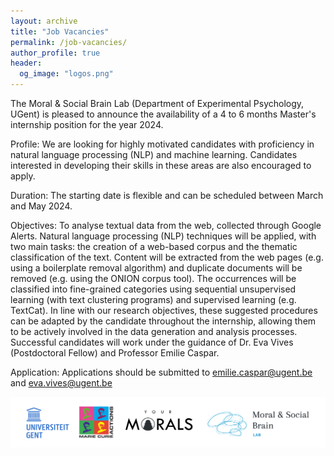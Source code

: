 ```yaml
---
layout: archive
title: "Job Vacancies"
permalink: /job-vacancies/
author_profile: true
header:
  og_image: "logos.png"
---
```


The Moral & Social Brain Lab (Department of Experimental Psychology, UGent) is pleased to announce the availability of a 4 to 6 months Master's internship position for the year 2024.


Profile: We are looking for highly motivated candidates with proficiency in natural language processing (NLP) and machine learning. Candidates interested in developing their skills in these areas are also encouraged to apply.

Duration: The starting date is flexible and can be scheduled between March and May 2024.

Objectives: To analyse textual data from the web, collected through Google Alerts. Natural language processing (NLP) techniques will be applied, with two main tasks: the creation of a web-based corpus and the thematic classification of the text. 
Content will be extracted from the web pages (e.g. using a boilerplate removal algorithm) and duplicate documents will be removed (e.g. using the ONION corpus tool). 
The occurrences will be classified into fine-grained categories using sequential unsupervised learning (with text clustering programs) and supervised learning (e.g. TextCat).
In line with our research objectives, these suggested procedures can be adapted by the candidate throughout the internship, allowing them to be actively involved in the data generation and analysis processes.
Successful candidates will work under the guidance of Dr. Eva Vives (Postdoctoral Fellow) and Professor Emilie Caspar. 

Application:
Applications should be submitted to emilie.caspar@ugent.be and eva.vives@ugent.be


![](/images/job-vacancies/logos.png)